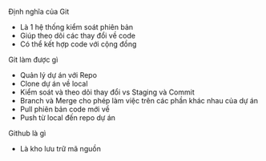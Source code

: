 Định nghĩa của Git

- Là 1 hệ thống kiểm soát phiên bản
- Giúp theo dõi các thay đổi về code
- Có thể kết hợp code với cộng đồng

Git làm được gì
- Quản lý dự án với Repo
- Clone dự án về local
- Kiểm soát và theo dõi thay đổi vs Staging và Commit
- Branch và Merge cho phép làm việc trên các phần khác nhau của dự án
- Pull phiên bản code mới về
- Push từ local đến repo dự án


Github là gì
- Là kho lưu trữ mã nguồn
